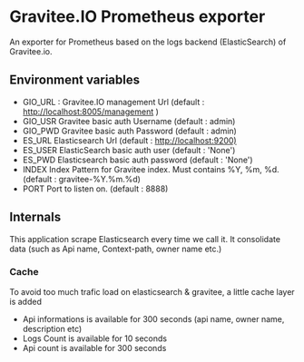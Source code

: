 # Gravitee.IO Prometheus exporter

An exporter for Prometheus based on the logs backend (ElasticSearch) of Gravitee.io.

## Environment variables

- GIO_URL : Gravitee.IO management Url (default : <http://localhost:8005/management> )
- GIO_USR Gravitee basic auth Username (default : admin)
- GIO_PWD Gravitee basic auth Password (default : admin)
- ES_URL Elasticsearch Url (default : <http://localhost:9200)>
- ES_USER ElasticSearch basic auth user (default : 'None')
- ES_PWD Elasticsearch basic auth password (default : 'None')
- INDEX Index Pattern for Gravitee index. Must contains %Y, %m, %d. (default : gravitee-%Y.%m.%d)
- PORT Port to listen on. (default : 8888)

## Internals

This application scrape Elasticsearch every time we call it. It consolidate data (such as Api name, Context-path, owner name etc.)

### Cache

To avoid too much trafic load on elasticsearch & gravitee, a little cache layer is added

- Api informations is available for 300 seconds (api name, owner name, description etc)
- Logs Count is available for 10 seconds
- Api count is available for 300 seconds
